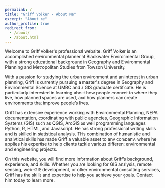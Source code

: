 ```yaml
---
permalink: /
title: "Griff Volker - About Me"
excerpt: "About me"
author_profile: true
redirect_from: 
  - /about/
  - /about.html
---
```


Welcome to Griff Volker's professional website. Griff Volker is an accomplished environmental planner at Blackwater Environmental Group, with a strong educational background in Geography and Environmental Planning and Metropolitan Studies from Towson University.

With a passion for studying the urban environment and an interest in urban planning, Griff is currently pursuing a master's degree in Geography and Environmental Science at UMBC and a GIS graduate certificate. He is particularly interested in learning about how people connect to where they live, how planned spaces are used, and how planners can create environments that improve people’s lives. 

Griff has extensive experience working with Environmental Planning, NEPA documentation, coordinating with public agencies, Geographic Information Systems (GIS) such as QGIS, ArcGIS as well programming languages Python, R, HTML, and Javascript. He has strong professional writing skills and is skilled in statistical analysis. This combination of humanistic and analytical skills has made Griff a valuable asset to any company, where he applies his expertise to help clients tackle various different environmental and engineering projects.

On this website, you will find more information about Griff's background, experience, and skills. Whether you are looking for GIS analysis, remote sensing, web-GIS development, or other environmental consulting services, Griff has the skills and expertise to help you achieve your goals. Contact him today to learn more.
